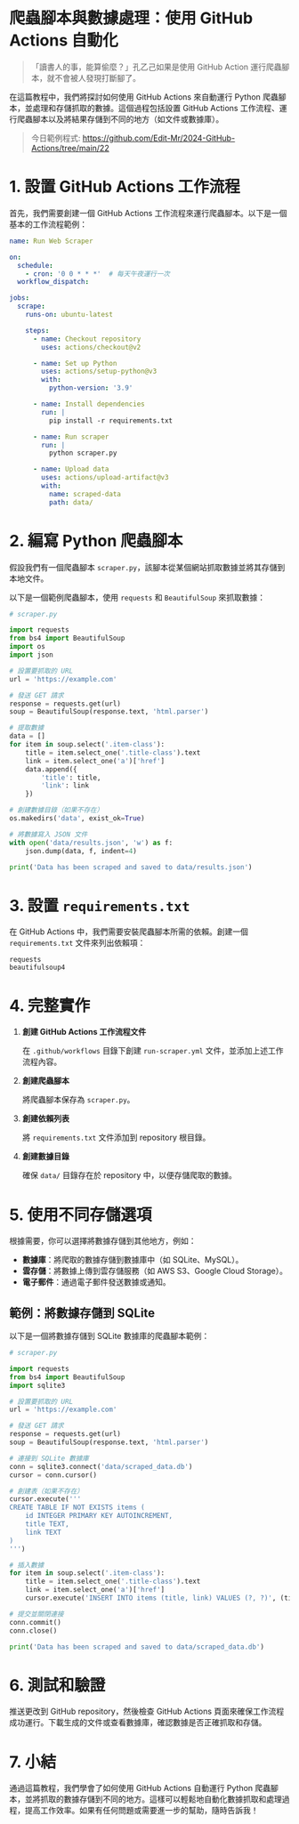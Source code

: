 # 爬蟲腳本與數據處理：使用 GitHub Actions 自動化

> 「讀書人的事，能算偷麼？」孔乙己如果是使用 GitHub Action 運行爬蟲腳本，就不會被人發現打斷腳了。

在這篇教程中，我們將探討如何使用 GitHub Actions 來自動運行 Python 爬蟲腳本，並處理和存儲抓取的數據。這個過程包括設置 GitHub Actions 工作流程、運行爬蟲腳本以及將結果存儲到不同的地方（如文件或數據庫）。

> 今日範例程式: <https://github.com/Edit-Mr/2024-GitHub-Actions/tree/main/22>

# **1. 設置 GitHub Actions 工作流程**

首先，我們需要創建一個 GitHub Actions 工作流程來運行爬蟲腳本。以下是一個基本的工作流程範例：

```yaml
name: Run Web Scraper

on:
  schedule:
    - cron: '0 0 * * *'  # 每天午夜運行一次
  workflow_dispatch:

jobs:
  scrape:
    runs-on: ubuntu-latest

    steps:
      - name: Checkout repository
        uses: actions/checkout@v2

      - name: Set up Python
        uses: actions/setup-python@v3
        with:
          python-version: '3.9'

      - name: Install dependencies
        run: |
          pip install -r requirements.txt

      - name: Run scraper
        run: |
          python scraper.py

      - name: Upload data
        uses: actions/upload-artifact@v3
        with:
          name: scraped-data
          path: data/
```

# **2. 編寫 Python 爬蟲腳本**

假設我們有一個爬蟲腳本 `scraper.py`，該腳本從某個網站抓取數據並將其存儲到本地文件。

以下是一個範例爬蟲腳本，使用 `requests` 和 `BeautifulSoup` 來抓取數據：

```python
# scraper.py

import requests
from bs4 import BeautifulSoup
import os
import json

# 設置要抓取的 URL
url = 'https://example.com'

# 發送 GET 請求
response = requests.get(url)
soup = BeautifulSoup(response.text, 'html.parser')

# 提取數據
data = []
for item in soup.select('.item-class'):
    title = item.select_one('.title-class').text
    link = item.select_one('a')['href']
    data.append({
        'title': title,
        'link': link
    })

# 創建數據目錄（如果不存在）
os.makedirs('data', exist_ok=True)

# 將數據寫入 JSON 文件
with open('data/results.json', 'w') as f:
    json.dump(data, f, indent=4)

print('Data has been scraped and saved to data/results.json')
```

# **3. 設置 `requirements.txt`**

在 GitHub Actions 中，我們需要安裝爬蟲腳本所需的依賴。創建一個 `requirements.txt` 文件來列出依賴項：

```
requests
beautifulsoup4
```

# **4. 完整實作**

1. **創建 GitHub Actions 工作流程文件**

    在 `.github/workflows` 目錄下創建 `run-scraper.yml` 文件，並添加上述工作流程內容。

2. **創建爬蟲腳本**

    將爬蟲腳本保存為 `scraper.py`。

3. **創建依賴列表**

    將 `requirements.txt` 文件添加到 repository 根目錄。

4. **創建數據目錄**

    確保 `data/` 目錄存在於 repository 中，以便存儲爬取的數據。

# **5. 使用不同存儲選項**

根據需要，你可以選擇將數據存儲到其他地方，例如：

- **數據庫**：將爬取的數據存儲到數據庫中（如 SQLite、MySQL）。
- **雲存儲**：將數據上傳到雲存儲服務（如 AWS S3、Google Cloud Storage）。
- **電子郵件**：通過電子郵件發送數據或通知。

## 範例：將數據存儲到 SQLite

以下是一個將數據存儲到 SQLite 數據庫的爬蟲腳本範例：

```python
# scraper.py

import requests
from bs4 import BeautifulSoup
import sqlite3

# 設置要抓取的 URL
url = 'https://example.com'

# 發送 GET 請求
response = requests.get(url)
soup = BeautifulSoup(response.text, 'html.parser')

# 連接到 SQLite 數據庫
conn = sqlite3.connect('data/scraped_data.db')
cursor = conn.cursor()

# 創建表（如果不存在）
cursor.execute('''
CREATE TABLE IF NOT EXISTS items (
    id INTEGER PRIMARY KEY AUTOINCREMENT,
    title TEXT,
    link TEXT
)
''')

# 插入數據
for item in soup.select('.item-class'):
    title = item.select_one('.title-class').text
    link = item.select_one('a')['href']
    cursor.execute('INSERT INTO items (title, link) VALUES (?, ?)', (title, link))

# 提交並關閉連接
conn.commit()
conn.close()

print('Data has been scraped and saved to data/scraped_data.db')
```

# **6. 測試和驗證**

推送更改到 GitHub repository，然後檢查 GitHub Actions 頁面來確保工作流程成功運行。下載生成的文件或查看數據庫，確認數據是否正確抓取和存儲。

# **7. 小結**

通過這篇教程，我們學會了如何使用 GitHub Actions 自動運行 Python 爬蟲腳本，並將抓取的數據存儲到不同的地方。這樣可以輕鬆地自動化數據抓取和處理過程，提高工作效率。如果有任何問題或需要進一步的幫助，隨時告訴我！